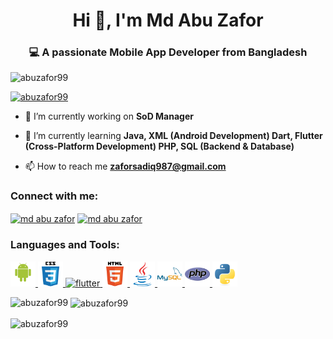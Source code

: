 <h1 align="center">Hi 👋, I'm Md Abu Zafor</h1>
<h3 align="center">💻 A passionate Mobile App Developer from Bangladesh</h3>

<p align="left"> <img src="https://komarev.com/ghpvc/?username=abuzafor99&label=Profile%20views&color=0e75b6&style=flat" alt="abuzafor99" /> </p>

<p align="left"> <a href="https://github.com/ryo-ma/github-profile-trophy"><img src="https://github-profile-trophy.vercel.app/?username=abuzafor99" alt="abuzafor99" /></a> </p>

- 🔭 I’m currently working on **SoD Manager**

- 🌱 I’m currently learning **Java, XML (Android Development) Dart, Flutter (Cross-Platform Development) PHP, SQL (Backend & Database)**

- 📫 How to reach me **zaforsadiq987@gmail.com**

<h3 align="left">Connect with me:</h3>
<p align="left">
<a href="https://linkedin.com/in/md abu zafor" target="blank"><img align="center" src="https://raw.githubusercontent.com/rahuldkjain/github-profile-readme-generator/master/src/images/icons/Social/linked-in-alt.svg" alt="md abu zafor" height="30" width="40" /></a>
<a href="https://fb.com/md abu zafor" target="blank"><img align="center" src="https://raw.githubusercontent.com/rahuldkjain/github-profile-readme-generator/master/src/images/icons/Social/facebook.svg" alt="md abu zafor" height="30" width="40" /></a>
</p>

<h3 align="left">Languages and Tools:</h3>
<p align="left"> <a href="https://developer.android.com" target="_blank" rel="noreferrer"> <img src="https://raw.githubusercontent.com/devicons/devicon/master/icons/android/android-original-wordmark.svg" alt="android" width="40" height="40"/> </a> <a href="https://www.w3schools.com/css/" target="_blank" rel="noreferrer"> <img src="https://raw.githubusercontent.com/devicons/devicon/master/icons/css3/css3-original-wordmark.svg" alt="css3" width="40" height="40"/> </a> <a href="https://flutter.dev" target="_blank" rel="noreferrer"> <img src="https://www.vectorlogo.zone/logos/flutterio/flutterio-icon.svg" alt="flutter" width="40" height="40"/> </a> <a href="https://www.w3.org/html/" target="_blank" rel="noreferrer"> <img src="https://raw.githubusercontent.com/devicons/devicon/master/icons/html5/html5-original-wordmark.svg" alt="html5" width="40" height="40"/> </a> <a href="https://www.java.com" target="_blank" rel="noreferrer"> <img src="https://raw.githubusercontent.com/devicons/devicon/master/icons/java/java-original.svg" alt="java" width="40" height="40"/> </a> <a href="https://www.mysql.com/" target="_blank" rel="noreferrer"> <img src="https://raw.githubusercontent.com/devicons/devicon/master/icons/mysql/mysql-original-wordmark.svg" alt="mysql" width="40" height="40"/> </a> <a href="https://www.php.net" target="_blank" rel="noreferrer"> <img src="https://raw.githubusercontent.com/devicons/devicon/master/icons/php/php-original.svg" alt="php" width="40" height="40"/> </a> <a href="https://www.python.org" target="_blank" rel="noreferrer"> <img src="https://raw.githubusercontent.com/devicons/devicon/master/icons/python/python-original.svg" alt="python" width="40" height="40"/> </a> </p>

<p><img align="left" src="https://github-readme-stats.vercel.app/api/top-langs?username=abuzafor99&show_icons=true&locale=en&layout=compact" alt="abuzafor99" /></p>

<p>&nbsp;<img align="center" src="https://github-readme-stats.vercel.app/api?username=abuzafor99&show_icons=true&locale=en" alt="abuzafor99" /></p>

<p><img align="center" src="https://github-readme-streak-stats.herokuapp.com/?user=abuzafor99&" alt="abuzafor99" /></p>
